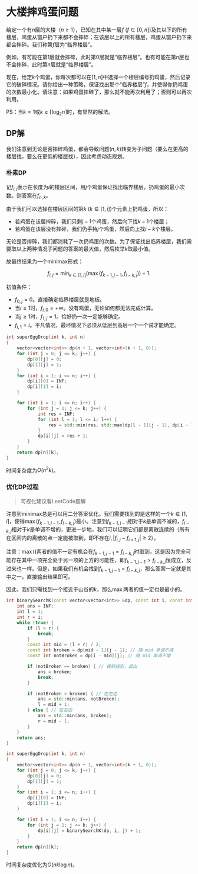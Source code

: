 # 大楼摔鸡蛋问题

给定一个有$n$层的大楼（$n \geq 1$），已知在其中某一层$f \ (f \in [0,n])$及其以下的所有楼层，鸡蛋从窗户扔下来都不会摔碎；在该层以上的所有楼层，鸡蛋从窗户扔下来都会摔碎。我们称第$f$层为“临界楼层”。

例如，有可能在第$1$层就会摔碎，此时第$0$层就是“临界楼层”。也有可能在第$n$层也不会摔碎，此时第$n$层就是“临界楼层”。

现在，给定$k$个鸡蛋，你每次都可以在$[1,n]$中选择一个楼层编号扔鸡蛋，然后记录它的破碎情况。请你给出一种策略，保证找出那个“临界楼层”$f$，并使得你扔鸡蛋的次数最小化。请注意：如果鸡蛋摔碎了，那么就不能再次利用了；否则可以再次利用。

PS：当$k = 1$或$k \geq \lceil \log_2 n \rceil$时，有显然的解法。

## DP解

我们注意到无论是否摔碎鸡蛋，都会导致问题$(n,k)$转变为子问题（要么在更高的楼层找，要么在更低的楼层找），因此考虑动态规划。

### 朴素DP

记$f_{i,j}$表示在长度为$i$的楼层区间，用$j$个鸡蛋保证找出临界楼层，扔鸡蛋的最小次数。则答案在$f_{n, k}$。

由于我们可以选择在楼层区间的第$k  \ (k \in [1,i])$个元素上扔鸡蛋，所以：

* 若鸡蛋在该层摔碎，我们只剩$j-1$个鸡蛋，然后向下找$k-1$个楼层；
* 若鸡蛋在该层没有摔碎，我们仍手持$j$个鸡蛋，然后向上找$i - k$个楼层。

无论是否摔碎，我们都消耗了一次扔鸡蛋的次数。为了保证找出临界楼层，我们需要取以上两种情况子问题的答案的最大值，然后枚举$k$取最小值。

故最终结果为一个minimax形式：

$$
f_{i,j} = \min_{k \in [1, i]}(\max(f_{k-1, j-1}, f_{i-k, j})) + 1.
$$

初值条件：

* $f_{0, j} = 0$。直接确定临界楼层就是地板。
* 当$i \geq 1$时，$f_{i, 0} = +\infty$。没有鸡蛋，无论如何都无法完成计算。
* 当$j \geq 1$时，$f_{1, j} = 1$。恰好扔一次一定能够确定。
* $f_{i, 1} = i$。平凡情况，最坏情况下必须从低层到高层一个一个试才能确定。

```cpp
int superEggDrop(int k, int n)
{
    vector<vector<int>> dp(n + 1, vector<int>(k + 1, 0));
    for (int j = 0; j <= k; j++) {
        dp[0][j] = 0;
        dp[1][j] = 1;
    }
    for (int i = 1; i <= n; i++) {
        dp[i][0] = INF;
        dp[i][1] = i;
    }

    for (int i = 1; i <= n; i++) {
        for (int j = 1; j <= k; j++) {
            int res = INF;
            for (int l = 1; l <= i; l++) {
                res = std::min(res, std::max(dp[l - 1][j - 1], dp[i - l][j]));
            }
            dp[i][j] = res + 1;
        }
    }
    return dp[n][k];
}
```

时间复杂度为$O(n^2k)$。

### 优化DP过程

> 可视化建议看LeetCode题解

注意到minimax总是可以用二分答案优化。我们需要找到的是这样的一个$k \in [1,i]$，使得$\max(f_{k-1, j-1}, f_{i-k,j})$最小。注意到$f_{k-1,j-1}$相对于$k$是单调不减的，$f_{i-k, j}$相对于$k$是单调不增的，更进一步地，我们可以证明它们都是离散连续的（所有在区间内的离散的点一定能被取到，即不存在$i, |f_{i,j} - f_{i+1,j}| \geq 2$）。

注意：$\max()$两者的值不一定有机会在$f_{k-1,j-1} = f_{i-k,j}$时取到，这是因为完全可能存在其中一项完全处于另一项的上方的可能性，即$f_{k-1,j-1} > f_{i-k,j}$恒成立，反过来也一样。但是，如果我们有机会找到$f_{k-1,j-1} = f_{i-k,j}$，那么答案一定就是其中之一，直接输出结果即可。

因此，我们只需找到一个接近于山谷的$k$，那么$\max$两者的值一定也是最小的。

```cpp
int binarySearchK(const vector<vector<int>> &dp, const int i, const int j) {
    int ans = INF;
    int l = 1;
    int r = i;
    while (true) {
        if (l > r) {
            break;
        }
        const int mid = (l + r) / 2;
        const int broken = dp[mid - 1][j - 1]; // 随 mid 单调不减
        const int notBroken = dp[i - mid][j]; // 随 mid 单调不增

        if (notBroken == broken) { // 提前找到，退出
            ans = broken;
            break;
        }

        if (notBroken > broken) { // 在左边
            ans = std::min(ans, notBroken);
            l = mid + 1;
        } else { // 在右边
            ans = std::min(ans, broken);
            r = mid - 1;
        }
    }
    return ans;
}

int superEggDrop(int k, int n)
{
    vector<vector<int>> dp(n + 1, vector<int>(k + 1, 0));
    for (int j = 0; j <= k; j++) {
        dp[0][j] = 0;
        dp[1][j] = 1;
    }
    for (int i = 1; i <= n; i++) {
        dp[i][0] = INF;
        dp[i][1] = i;
    }

    for (int i = 1; i <= n; i++) {
        for (int j = 1; j <= k; j++) {
            dp[i][j] = binarySearchK(dp, i, j) + 1;
        }
    }
    return dp[n][k];
}
```

时间复杂度优化为$O(nk \log n)$。

